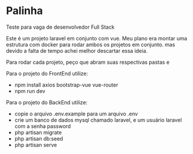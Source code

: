 # Palinha
Teste para vaga de desenvolvedor Full Stack

Este é um projeto laravel em conjunto com vue. Meu plano era montar uma estrutura com docker
para rodar ambos os projetos em conjunto. mas devido a falta de tempo achei melhor descartar essa ideia.

Para rodar cada projeto, peço que abram suas respectivas pastas e

Para o projeto do FrontEnd utilize:
* npm install axios bootstrap-vue vue-router
* npm run dev

Para o projeto do BackEnd utilize:
* copie o arquivo .env.example para um arquivo .env
* crie um banco de dados mysql chamado laravel, e um usuário laravel com a senha password
* php artisan migrate
* php artisan db:seed
* php artisan serve
